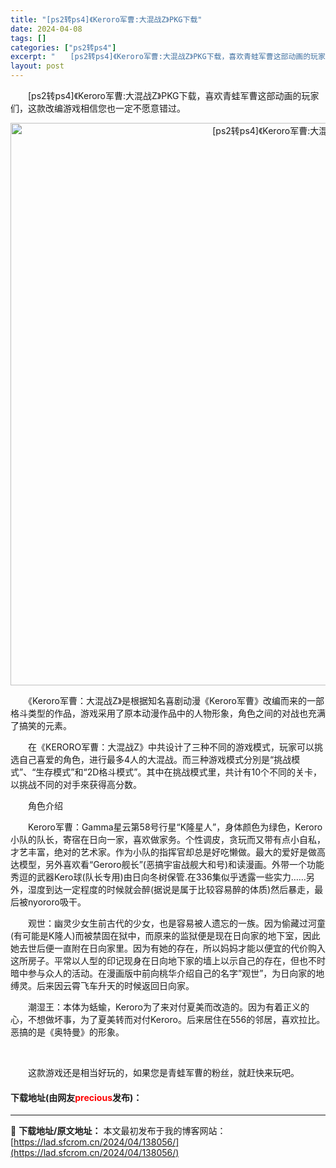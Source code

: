 ```yaml
---
title: "[ps2转ps4]《Keroro军曹:大混战Z》PKG下载"
date: 2024-04-08
tags: []
categories: ["ps2转ps4"]
excerpt: "　　[ps2转ps4]《Keroro军曹:大混战Z》PKG下载，喜欢青蛙军曹这部动画的玩家们，这款改编游戏相信您也一定不愿意错过。 　　《Keroro军曹：大混战Z》是根据知名喜剧动漫《Keroro军曹》改编而来的一部格斗类型的作品，游戏采用了原本动漫作品中的人物形象，角色之间的对战也充满了搞笑的元&hellip;"
layout: post
---
```


 <p>　　[ps2转ps4]《Keroro军曹:大混战Z》PKG下载，喜欢青蛙军曹这部动画的玩家们，这款改编游戏相信您也一定不愿意错过。</p> <p align="center"><img align="" border="0" src="https://lad.sfcrom.cn/wp-content/uploads/2024/04/20240408_6613f68129bd9.webp" width="900" alt="[ps2转ps4]《Keroro军曹:大混战Z》PKG下载" /></p> <p>　　《Keroro军曹：大混战Z》是根据知名喜剧动漫《Keroro军曹》改编而来的一部格斗类型的作品，游戏采用了原本动漫作品中的人物形象，角色之间的对战也充满了搞笑的元素。</p> <p>　　在《KERORO军曹：大混战Z》中共设计了三种不同的游戏模式，玩家可以挑选自己喜爱的角色，进行最多4人的大混战。而三种游戏模式分別是&ldquo;挑战模式&rdquo;、&ldquo;生存模式&rdquo;和&ldquo;2D格斗模式&rdquo;。其中在挑战模式里，共计有10个不同的关卡，以挑战不同的对手來获得高分数。</p> <p>　　角色介绍</p> <p>　　Keroro军曹：Gamma星云第58号行星&ldquo;K隆星人&rdquo;，身体颜色为绿色，Keroro小队的队长，寄宿在日向一家，喜欢做家务。个性调皮，贪玩而又带有点小自私，才艺丰富，绝对的艺术家。作为小队的指挥官却总是好吃懒做。最大的爱好是做高达模型，另外喜欢看&ldquo;Geroro舰长&rdquo;(恶搞宇宙战舰大和号)和读漫画。外带一个功能秀逗的武器Kero球(队长专用)由日向冬树保管.在336集似乎透露一些实力&hellip;&hellip;另外，湿度到达一定程度的时候就会醉(据说是属于比较容易醉的体质)然后暴走，最后被nyororo吸干。</p> <p>　　观世：幽灵少女生前古代的少女，也是容易被人遗忘的一族。因为偷藏过河童(有可能是K隆人)而被禁固在狱中，而原来的监狱便是现在日向家的地下室，因此她去世后便一直附在日向家里。因为有她的存在，所以妈妈才能以便宜的代价购入这所房子。平常以人型的印记现身在日向地下家的墙上以示自己的存在，但也不时暗中参与众人的活动。在漫画版中前向桃华介绍自己的名字&rdquo;观世&rdquo;，为日向家的地缚灵。后来因云霄飞车升天的时候返回日向家。</p> <p>　　潮湿王：本体为蛞蝓，Keroro为了来对付夏美而改造的。因为有着正义的心，不想做坏事，为了夏美转而对付Keroro。后来居住在556的邻居，喜欢拉比。恶搞的是《奥特曼》的形象。</p> <p>&nbsp;</p> <p>　　这款游戏还是相当好玩的，如果您是青蛙军曹的粉丝，就赶快来玩吧。</p> <p><h4>下载地址(由网友<font color="red">precious</font>发布)：</h4></p> 

---
📖 **下载地址/原文地址：** 本文最初发布于我的博客网站：[https://lad.sfcrom.cn/2024/04/138056/](https://lad.sfcrom.cn/2024/04/138056/)

